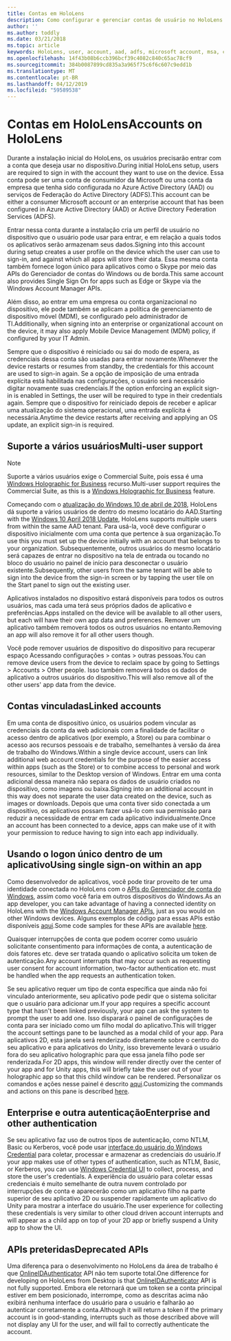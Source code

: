 ```yaml
---
title: Contas em HoloLens
description: Como configurar e gerenciar contas de usuário no HoloLens.
author: ''
ms.author: toddly
ms.date: 03/21/2018
ms.topic: article
keywords: HoloLens, user, account, aad, adfs, microsoft account, msa, credentials
ms.openlocfilehash: 14f43b08b6ccb396bcf39c4082c840c65ac78cf9
ms.sourcegitcommit: 384b0087899cd835a3a965f75c6f6c607c9edd1b
ms.translationtype: MT
ms.contentlocale: pt-BR
ms.lasthandoff: 04/12/2019
ms.locfileid: "59589538"
---
```

# <a name="accounts-on-hololens"></a><span data-ttu-id="dd11b-104">Contas em HoloLens</span><span class="sxs-lookup"><span data-stu-id="dd11b-104">Accounts on HoloLens</span></span>

<span data-ttu-id="dd11b-105">Durante a instalação inicial do HoloLens, os usuários precisarão entrar com a conta que deseja usar no dispositivo.</span><span class="sxs-lookup"><span data-stu-id="dd11b-105">During initial HoloLens setup, users are required to sign in with the account they want to use on the device.</span></span> <span data-ttu-id="dd11b-106">Essa conta pode ser uma conta de consumidor da Microsoft ou uma conta da empresa que tenha sido configurada no Azure Active Directory (AAD) ou serviços de Federação do Active Directory (ADFS).</span><span class="sxs-lookup"><span data-stu-id="dd11b-106">This account can be either a consumer Microsoft account or an enterprise account that has been configured in Azure Active Directory (AAD) or Active Directory Federation Services (ADFS).</span></span>

<span data-ttu-id="dd11b-107">Entrar nessa conta durante a instalação cria um perfil de usuário no dispositivo que o usuário pode usar para entrar, e em relação a quais todos os aplicativos serão armazenam seus dados.</span><span class="sxs-lookup"><span data-stu-id="dd11b-107">Signing into this account during setup creates a user profile on the device which the user can use to sign-in, and against which all apps will store their data.</span></span> <span data-ttu-id="dd11b-108">Essa mesma conta também fornece logon único para aplicativos como o Skype por meio das APIs do Gerenciador de contas do Windows ou de borda.</span><span class="sxs-lookup"><span data-stu-id="dd11b-108">This same account also provides Single Sign On for apps such as Edge or Skype via the Windows Account Manager APIs.</span></span>

<span data-ttu-id="dd11b-109">Além disso, ao entrar em uma empresa ou conta organizacional no dispositivo, ele pode também se aplicam a política de gerenciamento de dispositivo móvel (MDM), se configurado pelo administrador de TI.</span><span class="sxs-lookup"><span data-stu-id="dd11b-109">Additionally, when signing into an enterprise or organizational account on the device, it may also apply Mobile Device Management (MDM) policy, if configured by your IT Admin.</span></span>

<span data-ttu-id="dd11b-110">Sempre que o dispositivo é reiniciado ou sai do modo de espera, as credenciais dessa conta são usadas para entrar novamente.</span><span class="sxs-lookup"><span data-stu-id="dd11b-110">Whenever the device restarts or resumes from standby, the credentials for this account are used to sign-in again.</span></span> <span data-ttu-id="dd11b-111">Se a opção de imposição de uma entrada explícita está habilitada nas configurações, o usuário será necessário digitar novamente suas credenciais.</span><span class="sxs-lookup"><span data-stu-id="dd11b-111">If the option enforcing an explicit sign-in is enabled in Settings, the user will be required to type in their credentials again.</span></span> <span data-ttu-id="dd11b-112">Sempre que o dispositivo for reiniciado depois de receber e aplicar uma atualização do sistema operacional, uma entrada explícita é necessária.</span><span class="sxs-lookup"><span data-stu-id="dd11b-112">Anytime the device restarts after receiving and applying an OS update, an explicit sign-in is required.</span></span>

## <a name="multi-user-support"></a><span data-ttu-id="dd11b-113">Suporte a vários usuários</span><span class="sxs-lookup"><span data-stu-id="dd11b-113">Multi-user support</span></span>

>[!NOTE]
><span data-ttu-id="dd11b-114">Suporte a vários usuários exige o Commercial Suite, pois essa é uma [Windows Holographic for Business](https://docs.microsoft.com/hololens/hololens-upgrade-enterprise) recurso.</span><span class="sxs-lookup"><span data-stu-id="dd11b-114">Multi-user support requires the Commercial Suite, as this is a [Windows Holographic for Business](https://docs.microsoft.com/hololens/hololens-upgrade-enterprise) feature.</span></span>

<span data-ttu-id="dd11b-115">Começando com o [atualização do Windows 10 de abril de 2018](release-notes-april-2018.md), HoloLens dá suporte a vários usuários de dentro do mesmo locatário do AAD.</span><span class="sxs-lookup"><span data-stu-id="dd11b-115">Starting with the [Windows 10 April 2018 Update](release-notes-april-2018.md), HoloLens supports multiple users from within the same AAD tenant.</span></span> <span data-ttu-id="dd11b-116">Para usá-la, você deve configurar o dispositivo inicialmente com uma conta que pertence à sua organização.</span><span class="sxs-lookup"><span data-stu-id="dd11b-116">To use this you must set up the device initially with an account that belongs to your organization.</span></span> <span data-ttu-id="dd11b-117">Subsequentemente, outros usuários do mesmo locatário será capazes de entrar no dispositivo na tela de entrada ou tocando no bloco do usuário no painel de início para desconectar o usuário existente.</span><span class="sxs-lookup"><span data-stu-id="dd11b-117">Subsequently, other users from the same tenant will be able to sign into the device from the sign-in screen or by tapping the user tile on the Start panel to sign out the existing user.</span></span> 

<span data-ttu-id="dd11b-118">Aplicativos instalados no dispositivo estará disponíveis para todos os outros usuários, mas cada uma terá seus próprios dados de aplicativo e preferências.</span><span class="sxs-lookup"><span data-stu-id="dd11b-118">Apps installed on the device will be available to all other users, but each will have their own app data and preferences.</span></span> <span data-ttu-id="dd11b-119">Remover um aplicativo também removerá todos os outros usuários no entanto.</span><span class="sxs-lookup"><span data-stu-id="dd11b-119">Removing an app will also remove it for all other users though.</span></span> 

<span data-ttu-id="dd11b-120">Você pode remover usuários de dispositivo do dispositivo para recuperar espaço Acessando configurações > contas > outras pessoas.</span><span class="sxs-lookup"><span data-stu-id="dd11b-120">You can remove device users from the device to reclaim space by going to Settings > Accounts > Other people.</span></span> <span data-ttu-id="dd11b-121">Isso também removerá todos os dados de aplicativo a outros usuários do dispositivo.</span><span class="sxs-lookup"><span data-stu-id="dd11b-121">This will also remove all of the other users' app data from the device.</span></span> 

## <a name="linked-accounts"></a><span data-ttu-id="dd11b-122">Contas vinculadas</span><span class="sxs-lookup"><span data-stu-id="dd11b-122">Linked accounts</span></span>

<span data-ttu-id="dd11b-123">Em uma conta de dispositivo único, os usuários podem vincular as credenciais da conta da web adicionais com a finalidade de facilitar o acesso dentro de aplicativos (por exemplo, a Store) ou para combinar o acesso aos recursos pessoais e de trabalho, semelhantes à versão da área de trabalho do Windows.</span><span class="sxs-lookup"><span data-stu-id="dd11b-123">Within a single device account, users can link additional web account credentials for the purpose of the easier access within apps (such as the Store) or to combine access to personal and work resources, similar to the Desktop version of Windows.</span></span> <span data-ttu-id="dd11b-124">Entrar em uma conta adicional dessa maneira não separa os dados de usuário criados no dispositivo, como imagens ou baixa.</span><span class="sxs-lookup"><span data-stu-id="dd11b-124">Signing into an additional account in this way does not separate the user data created on the device, such as images or downloads.</span></span> <span data-ttu-id="dd11b-125">Depois que uma conta tiver sido conectada a um dispositivo, os aplicativos possam fazer usá-lo com sua permissão para reduzir a necessidade de entrar em cada aplicativo individualmente.</span><span class="sxs-lookup"><span data-stu-id="dd11b-125">Once an account has been connected to a device, apps can make use of it with your permission to reduce having to sign into each app individually.</span></span>

## <a name="using-single-sign-on-within-an-app"></a><span data-ttu-id="dd11b-126">Usando o logon único dentro de um aplicativo</span><span class="sxs-lookup"><span data-stu-id="dd11b-126">Using single sign-on within an app</span></span>

<span data-ttu-id="dd11b-127">Como desenvolvedor de aplicativos, você pode tirar proveito de ter uma identidade conectada no HoloLens com o [APIs do Gerenciador de conta do Windows](https://msdn.microsoft.com/library/windows/apps/xaml/windows.security.authentication.web.core.aspx), assim como você faria em outros dispositivos do Windows.</span><span class="sxs-lookup"><span data-stu-id="dd11b-127">As an app developer, you can take advantage of having a connected identity on HoloLens with the [Windows Account Manager APIs](https://msdn.microsoft.com/library/windows/apps/xaml/windows.security.authentication.web.core.aspx), just as you would on other Windows devices.</span></span> <span data-ttu-id="dd11b-128">Alguns exemplos de código para essas APIs estão disponíveis [aqui](http://go.microsoft.com/fwlink/p/?LinkId=620621).</span><span class="sxs-lookup"><span data-stu-id="dd11b-128">Some code samples for these APIs are available [here](http://go.microsoft.com/fwlink/p/?LinkId=620621).</span></span>

<span data-ttu-id="dd11b-129">Quaisquer interrupções de conta que podem ocorrer como usuário solicitante consentimento para informações de conta, a autenticação de dois fatores etc. deve ser tratada quando o aplicativo solicita um token de autenticação.</span><span class="sxs-lookup"><span data-stu-id="dd11b-129">Any account interrupts that may occur such as requesting user consent for account information, two-factor authentication etc. must be handled when the app requests an authentication token.</span></span>

<span data-ttu-id="dd11b-130">Se seu aplicativo requer um tipo de conta específica que ainda não foi vinculado anteriormente, seu aplicativo pode pedir que o sistema solicitar que o usuário para adicionar um.</span><span class="sxs-lookup"><span data-stu-id="dd11b-130">If your app requires a specific account type that hasn't been linked previously, your app can ask the system to prompt the user to add one.</span></span> <span data-ttu-id="dd11b-131">Isso disparará o painel de configurações de conta para ser iniciado como um filho modal do aplicativo.</span><span class="sxs-lookup"><span data-stu-id="dd11b-131">This will trigger the account settings pane to be launched as a modal child of your app.</span></span> <span data-ttu-id="dd11b-132">Para aplicativos 2D, esta janela será renderizado diretamente sobre o centro do seu aplicativo e para aplicativos do Unity, isso brevemente levará o usuário fora do seu aplicativo holographic para que essa janela filho pode ser renderizada.</span><span class="sxs-lookup"><span data-stu-id="dd11b-132">For 2D apps, this window will render directly over the center of your app and for Unity apps, this will briefly take the user out of your holographic app so that this child window can be rendered.</span></span> <span data-ttu-id="dd11b-133">Personalizar os comandos e ações nesse painel é descrito [aqui](https://msdn.microsoft.com/library/windows/apps/windows.ui.applicationsettings.webaccountcommand.aspx).</span><span class="sxs-lookup"><span data-stu-id="dd11b-133">Customizing the commands and actions on this pane is described [here](https://msdn.microsoft.com/library/windows/apps/windows.ui.applicationsettings.webaccountcommand.aspx).</span></span>

## <a name="enterprise-and-other-authentication"></a><span data-ttu-id="dd11b-134">Enterprise e outra autenticação</span><span class="sxs-lookup"><span data-stu-id="dd11b-134">Enterprise and other authentication</span></span>

<span data-ttu-id="dd11b-135">Se seu aplicativo faz uso de outros tipos de autenticação, como NTLM, Basic ou Kerberos, você pode usar [interface do usuário do Windows Credential](https://msdn.microsoft.com/library/windows/apps/windows.security.credentials.ui.aspx) para coletar, processar e armazenar as credenciais do usuário.</span><span class="sxs-lookup"><span data-stu-id="dd11b-135">If your app makes use of other types of authentication, such as NTLM, Basic, or Kerberos, you can use [Windows Credential UI](https://msdn.microsoft.com/library/windows/apps/windows.security.credentials.ui.aspx) to collect, process, and store the user's credentials.</span></span> <span data-ttu-id="dd11b-136">A experiência do usuário para coletar essas credenciais é muito semelhante de outra nuvem controlado por interrupções de conta e aparecerão como um aplicativo filho na parte superior de seu aplicativo 2D ou suspender rapidamente um aplicativo do Unity para mostrar a interface do usuário.</span><span class="sxs-lookup"><span data-stu-id="dd11b-136">The user experience for collecting these credentials is very similar to other cloud driven account interrupts and will appear as a child app on top of your 2D app or briefly suspend a Unity app to show the UI.</span></span>

## <a name="deprecated-apis"></a><span data-ttu-id="dd11b-137">APIs preteridas</span><span class="sxs-lookup"><span data-stu-id="dd11b-137">Deprecated APIs</span></span>

<span data-ttu-id="dd11b-138">Uma diferença para o desenvolvimento no HoloLens da área de trabalho é que [OnlineIDAuthenticator](https://msdn.microsoft.com/library/windows/apps/windows.security.authentication.onlineid.onlineidauthenticator.aspx) API não tem suporte total.</span><span class="sxs-lookup"><span data-stu-id="dd11b-138">One difference for developing on HoloLens from Desktop is that [OnlineIDAuthenticator](https://msdn.microsoft.com/library/windows/apps/windows.security.authentication.onlineid.onlineidauthenticator.aspx) API is not fully supported.</span></span> <span data-ttu-id="dd11b-139">Embora ele retornará que um token se a conta principal estiver em bem posicionado, interrompe, como as descritas acima não exibirá nenhuma interface do usuário para o usuário e falharão ao autenticar corretamente a conta.</span><span class="sxs-lookup"><span data-stu-id="dd11b-139">Although it will return a token if the primary account is in good-standing, interrupts such as those described above will not display any UI for the user, and will fail to correctly authenticate the account.</span></span>

